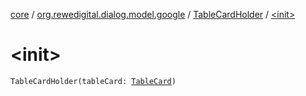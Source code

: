 [core](../../index.md) / [org.rewedigital.dialog.model.google](../index.md) / [TableCardHolder](index.md) / [&lt;init&gt;](./-init-.md)

# &lt;init&gt;

`TableCardHolder(tableCard: `[`TableCard`](../../org.rewedigital.dialog.model.google.table/-table-card/index.md)`)`